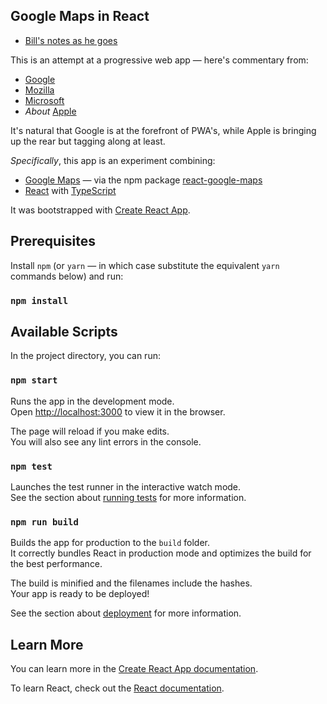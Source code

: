 ## Google Maps in React

* [Bill's notes as he goes](https://www.evernote.com/l/AF66Ujp7hstPxoBWI_Xebjx2c4uY5X7hnq0)

This is an attempt at a progressive web app — here's commentary from:

* [Google](https://developers.google.com/web/progressive-web-apps/)
* [Mozilla](https://developer.mozilla.org/en-US/docs/Web/Progressive_web_apps)
* [Microsoft](https://developer.microsoft.com/en-us/windows/pwa)
* *About* [Apple](https://medium.com/@firt/whats-new-on-ios-12-2-for-progressive-web-apps-75c348f8e945)

It's natural that Google is at the forefront of PWA's, while Apple is bringing up the rear but tagging along at least.

*Specifically*, this app is an experiment combining:

* [Google Maps](https://developers.google.com/maps/documentation/javascript/tutorial) — via the npm package [react-google-maps](https://github.com/tomchentw/react-google-maps)
* [React](https://reactjs.org/) with [TypeScript](https://www.typescriptlang.org/)

It was bootstrapped with [Create React App](https://github.com/facebook/create-react-app).

## Prerequisites

Install `npm` (or `yarn` — in which case substitute the equivalent `yarn` commands below) and run:

### `npm install`

## Available Scripts

In the project directory, you can run:

### `npm start`

Runs the app in the development mode.<br>
Open [http://localhost:3000](http://localhost:3000) to view it in the browser.

The page will reload if you make edits.<br>
You will also see any lint errors in the console.

### `npm test`

Launches the test runner in the interactive watch mode.<br>
See the section about [running tests](https://facebook.github.io/create-react-app/docs/running-tests) for more information.

### `npm run build`

Builds the app for production to the `build` folder.<br>
It correctly bundles React in production mode and optimizes the build for the best performance.

The build is minified and the filenames include the hashes.<br>
Your app is ready to be deployed!

See the section about [deployment](https://facebook.github.io/create-react-app/docs/deployment) for more information.

## Learn More

You can learn more in the [Create React App documentation](https://facebook.github.io/create-react-app/docs/getting-started).

To learn React, check out the [React documentation](https://reactjs.org/).

